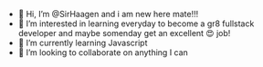- 👋 Hi, I’m @SirHaagen and i am new here mate!!!
- 👀 I’m interested in learning everyday to become a gr8 fullstack developer and maybe somenday get an excellent :heart_eyes: job!
- 🌱 I’m currently learning Javascript
- 💞️ I’m looking to collaborate on anything I can

